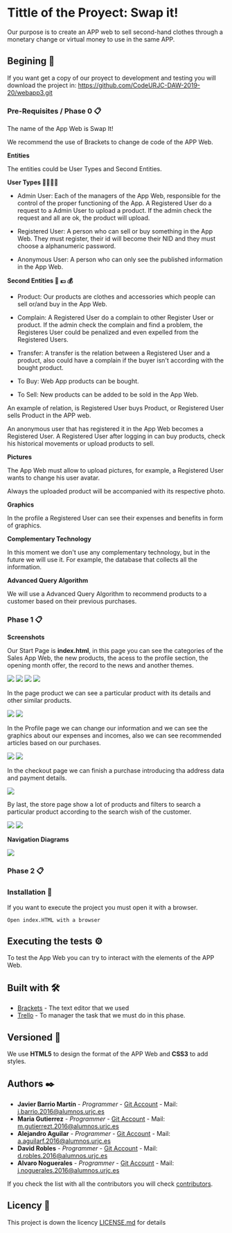 # Tittle of the Proyect: Swap it!

Our purpose is to create an APP web to sell second-hand clothes through a monetary change or virtual money to use in the same APP.

## Begining 🚀

If you want get a copy of our proyect to development and testing you will download the project in: https://github.com/CodeURJC-DAW-2019-20/webapp3.git


### Pre-Requisites / Phase 0 📋

The name of the App Web is Swap It!

We recommend the use of Brackets to change de code of the APP Web.

**Entities**

The entities could be User Types and Second Entities.

**User Types 👨‍💼👩‍💼**


* Admin User: Each of the managers of the App Web, responsible for the control of the proper functioning of the App.  A Registered User do a request to a Admin User to upload a product. If the admin check the request and all are ok, the product will upload.

* Registered User: A person who can sell or buy something in the App Web. They must register, their id will become their NID and they must choose a alphanumeric password.


* Anonymous User: A person who can only see the published information in the App Web.


**Second Entities 👕 💷 💰**

* Product: Our products are clothes and accessories which people can sell or/and buy in the App Web.

* Complain: A Registered User do a complain to other Register User or product. If the admin check the complain and find a problem, the Registeres User could be penalized and even expelled from the Registered Users.

* Transfer: A transfer is the relation between a Registered User and a product, also could have a complain if the buyer isn't according with the bought product.

* To Buy: Web App products can be bought.

* To Sell: New products can be added to be sold in the App Web.

An example of relation, is Registered User buys Product, or Registered User sells Product in the APP web.

An anonymous user that has registered it in the App Web becomes a Registered User. A Registered User after logging in can buy products, check his historical movements or upload products to sell. 


**Pictures**

The App Web must allow to upload pictures, for example, a Registered User wants to change his user avatar.

Always the uploaded product will be accompanied with its respective photo.

**Graphics**

In the profile a Registered User can see their expenses and benefits in form of graphics.


**Complementary Technology** 

In this moment we don't use any complementary technology, but in the future we will use it. For example, the database that collects all the information.

**Advanced Query Algorithm**

We will use a Advanced Query Algorithm to recommend products to a customer based on their previous purchases.

### Phase 1 📋

**Screenshots**

Our Start Page is **index.html**, in this page you can see the categories of the Sales App Web, the new products, the acess to the profile section, the opening month offer, the record to the news and another themes.

![](https://github.com/CodeURJC-DAW-2019-20/webapp3/blob/Fase-1/HTML%20y%20CSS/screenshot/Index1.png)
![](https://github.com/CodeURJC-DAW-2019-20/webapp3/blob/Fase-1/HTML%20y%20CSS/screenshot/Index2.png)
![](https://github.com/CodeURJC-DAW-2019-20/webapp3/blob/Fase-1/HTML%20y%20CSS/screenshot/Index3.png)
![](https://github.com/CodeURJC-DAW-2019-20/webapp3/blob/Fase-1/HTML%20y%20CSS/screenshot/Index4.png)

In the page product we can see a particular product with its details and other similar products.

![](https://github.com/CodeURJC-DAW-2019-20/webapp3/blob/Fase-1/HTML%20y%20CSS/screenshot/product1.png)
![](https://github.com/CodeURJC-DAW-2019-20/webapp3/blob/Fase-1/HTML%20y%20CSS/screenshot/product2.png)

In the Profile page we can change our information and we can see the graphics about our expenses and incomes, also we can see recommended articles based on our purchases.

![](https://github.com/CodeURJC-DAW-2019-20/webapp3/blob/Fase-1/HTML%20y%20CSS/screenshot/profile1.png)
![](https://github.com/CodeURJC-DAW-2019-20/webapp3/blob/Fase-1/HTML%20y%20CSS/screenshot/profile2.png)

In the checkout page we can finish a purchase introducing tha address data and payment details.

![](https://github.com/CodeURJC-DAW-2019-20/webapp3/blob/Fase-1/HTML%20y%20CSS/screenshot/Checkout.png)

By last, the store page show a lot of products and filters to search a particular product according to the search wish of the customer.

![](https://github.com/CodeURJC-DAW-2019-20/webapp3/blob/Fase-1/HTML%20y%20CSS/screenshot/store.png)
![](https://github.com/CodeURJC-DAW-2019-20/webapp3/blob/Fase-1/HTML%20y%20CSS/screenshot/store1.png)

**Navigation Diagrams**

![](https://github.com/CodeURJC-DAW-2019-20/webapp3/blob/Fase-1/HTML%20y%20CSS/img/Diagrama.png)

### Phase 2 📋

### Installation 🔧

If you want to execute the project you must open it with a browser.

```
Open index.HTML with a browser
```


## Executing the tests ⚙️

To test the App Web you can try to interact with the elements of the APP Web. 


## Built with 🛠️

* [Brackets](http://brackets.io/) - The text editor that we used
* [Trello](https://trello.com/b/7tXmEA17/daw) - To manager the task that we must do in this phase.

## Versioned 📌

We use **HTML5** to design the format of the APP Web and **CSS3** to add styles. 

## Authors ✒️


* **Javier Barrio Martín** - *Programmer* - [Git Account](https://github.com/JaviBarrio6) - Mail: j.barrio.2016@alumnos.urjc.es
* **Maria Gutierrez** - *Programmer* - [Git Account](https://github.com/Mariagt97) - Mail: m.gutierrezt.2016@alumnos.urjc.es
* **Alejandro Aguilar** - *Programmer* - [Git Account](https://github.com/Aaguilarf) - Mail: a.aguilarf.2016@alumnos.urjc.es
* **David Robles** - *Programmer* - [Git Account](https://github.com/davidrobl) - Mail: d.robles.2016@alumnos.urjc.es
* **Alvaro Noguerales** - *Programmer* - [Git Account](https://github.com/Anogue) - Mail: j.noguerales.2016@alumnos.urjc.es


If you check the list with all the contributors you will check [contributors](https://github.com/CodeURJC-DAW-2019-20/webapp3/graphs/contributors).

## Licency 📄

This project is down the licency [LICENSE.md](https://github.com/CodeURJC-DAW-2019-20/webapp3/blob/master/LICENSE) for details


